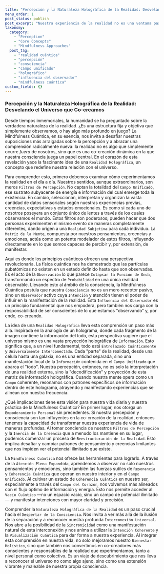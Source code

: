 ```yaml
---
title: "Percepción y la Naturaleza Holográfica de la Realidad: Desvelando el Universo que Co-creamos"
menu_order: 1
post_status: publish
post_excerpt: "Nuestra experiencia de la realidad no es una ventana pasiva al mundo, sino una co-creación activa moldeada por nuestros filtros de percepción. La Mindfulness Cuántica nos invita a explorar la profunda verdad de que el universo es inherentemente holográfico, donde cada parte contiene la información del todo, y nuestra consciencia juega un papel fundamental en la manifestación de lo que percibimos."
taxonomy:
  category:
    - "Perception"
    - "Core Concepts"
    - "Mindfulness Approaches"
  post_tag:
    - "realidad cuántica"
    - "percepción"
    - "consciencia"
    - "campo unificado"
    - "holográfico"
    - "influencia del observador"
    - "mindfulness cuántica"
custom_fields: {}
---
```


### Percepción y la Naturaleza Holográfica de la Realidad: Desvelando el Universo que Co-creamos

Desde tiempos inmemoriales, la humanidad se ha preguntado sobre la verdadera naturaleza de la realidad. ¿Es una estructura fija y objetiva que simplemente observamos, o hay algo más profundo en juego? La Mindfulness Cuántica, en su esencia, nos invita a desafiar nuestras suposiciones más arraigadas sobre la percepción y a abrazar una comprensión radicalmente nueva: la realidad no es algo que simplemente ocurre *fuera* de nosotros, sino que es una co-creación dinámica en la que nuestra consciencia juega un papel central. En el corazón de esta revelación yace la fascinante idea de una `Realidad Holográfica`, un concepto que redefine nuestra relación con el universo.

Para comprender esto, primero debemos examinar cómo experimentamos la realidad en el día a día. Nuestros sentidos, aunque extraordinarios, son meros `Filtros de Percepción`. No captan la totalidad del `Campo Unificado`, ese sustrato subyacente de energía e información del cual emerge toda la existencia. En cambio, seleccionan, interpretan y organizan la vasta cantidad de datos sensoriales según nuestras experiencias previas, creencias, expectativas y estados emocionales. Es como si cada uno de nosotros poseyera un conjunto único de lentes a través de los cuales observamos el mundo. Estos filtros son poderosos; pueden hacer que dos personas experimenten el mismo evento de maneras completamente diferentes, dando origen a una `Realidad Subjetiva` para cada individuo. La `Matriz de la Mente`, compuesta por nuestros pensamientos, creencias y emociones, actúa como un potente modelador de estos filtros, influyendo directamente en lo que somos capaces de percibir y, por extensión, de manifestar.

Aquí es donde los principios cuánticos ofrecen una perspectiva revolucionaria. La física cuántica nos ha demostrado que las partículas subatómicas no existen en un estado definido hasta que son observadas. Es el acto de la `Observación` lo que parece `Colapsar la Función de Onda`, transformando un espectro de `Probabilidad` en una única realidad observable. Llevando esto al ámbito de la consciencia, la Mindfulness Cuántica postula que nuestra `Consciencia` no es un mero receptor pasivo, sino un `Observador` activo cuya `Intención` y atención tienen el poder de influir en la manifestación de la realidad. Esta `Influencia del Observador` es un principio fundamental que nos empodera, pero también nos carga con la responsabilidad de ser conscientes de lo que estamos "observando" y, por ende, co-creando.

La idea de una `Realidad Holográfica` lleva esta comprensión un paso más allá. Inspirada en la analogía de un holograma, donde cada fragmento de la imagen contiene la información del todo, esta perspectiva sugiere que el universo mismo es una vasta proyección holográfica de `Información`. Esto significa que, a un nivel fundamental, todo está `Entrelazado Cuánticamente` y `Universalmente Interconectado`. Cada "parte" de la realidad, desde una célula hasta una galaxia, no es una entidad separada, sino una manifestación local de la `Información` contenida en el `Campo Unificado` que abarca el "todo". Nuestra percepción, entonces, no es solo la interpretación de una realidad externa, sino la "decodificación" y proyección de esta matriz de información holográfica. Cuando nuestra mente opera como un `Campo` coherente, resonamos con patrones específicos de información dentro de este holograma, atrayendo y manifestando experiencias que se alinean con nuestra frecuencia.

¿Qué implicaciones tiene esta visión para nuestra vida diaria y nuestra práctica de la Mindfulness Cuántica? En primer lugar, nos otorga un `Empoderamiento Personal` sin precedentes. Si nuestra percepción y consciencia son tan influyentes en la co-creación de la realidad, entonces tenemos la capacidad de transformar nuestra experiencia de vida de maneras profundas. Al tomar conciencia de nuestros `Filtros de Percepción` y la `Inercia de la Creencia` que a menudo los mantiene en su lugar, podemos comenzar un proceso de `Reestructuración de la Realidad`. Esto implica desafiar y cambiar patrones de pensamiento y creencias limitantes que nos impiden ver el potencial ilimitado que existe.

La `Mindfulness Cuántica` nos ofrece las herramientas para lograrlo. A través de la `Atención Plena Expandida`, aprendemos a observar no solo nuestros pensamientos y emociones, sino también las fuerzas sutiles de `Resonancia` y `Coherencia Cuántica` que operan en nuestro interior y en el `Campo Unificado`. Al cultivar un estado de `Coherencia Cuántica` en nuestro ser, especialmente a través del `Campo del Corazón`, nos volvemos más alineados con el flujo óptimo de información y energía. Esto nos permite acceder al `Vacío Cuántico` —no un espacio vacío, sino un campo de potencial ilimitado— y manifestar intenciones con mayor claridad y precisión.

Comprender la `Naturaleza Holográfica de la Realidad` es un paso crucial hacia el `Despertar de la Consciencia`. Nos invita a ver más allá de la ilusión de la separación y a reconocer nuestra profunda `Interconexión Universal`. Nos abre a la posibilidad de la `Sincronicidad` como una manifestación natural de esta interconexión y nos anima a utilizar la `Intención Coherente` y la `Visualización Cuántica` para dar forma a nuestra experiencia. Al integrar esta comprensión en nuestra vida, no solo mejoramos nuestro `Bienestar Holístico`, sino que también nos convertimos en co-creadores más conscientes y responsables de la realidad que experimentamos, tanto a nivel personal como colectivo. Es un viaje de descubrimiento que nos lleva a reconocer el universo no como algo ajeno, sino como una extensión vibrante y maleable de nuestra propia consciencia.